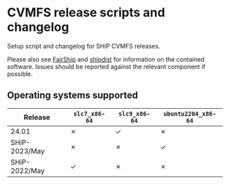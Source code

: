 # CVMFS release scripts and changelog

Setup script and changelog for SHiP CVMFS releases.

Please also see [FairShip](https://github.com/ShipSoft/FairShip) and [shipdist](https://github.com/ShipSoft/shipdist) for information on the contained software.
Issues should be reported against the relevant component if possible.

## Operating systems supported

| Release | `slc7_x86-64` | `slc9_x86-64` | `ubuntu2204_x86-64` |
|---|---|---|---|
| 24.01 | &cross; | &check; | &cross; |
| SHiP-2023/May | &cross; | &cross; | &check; |
| SHiP-2022/May | &check; | &cross; | &cross; |
